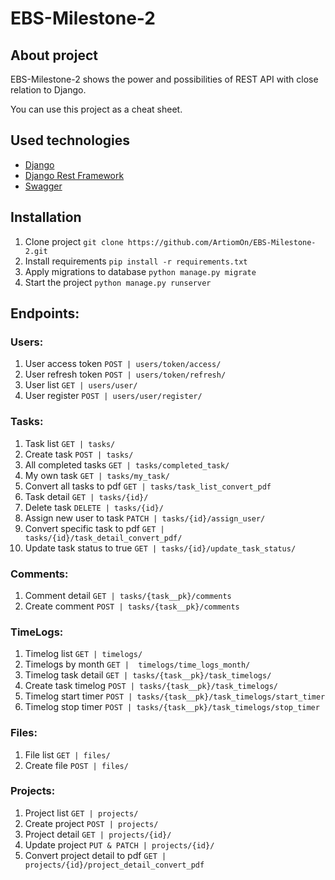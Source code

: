 # EBS-Milestone-2

## About project
EBS-Milestone-2 shows the power and possibilities of REST API with close 
relation to Django. 

You can use this project as a cheat sheet.


## Used technologies

- [Django](https://www.djangoproject.com/)
- [Django Rest Framework](https://www.django-rest-framework.org/)
- [Swagger](https://swagger.io/docs/specification/2-0/what-is-swagger/)

## Installation
1. Clone project `git clone https://github.com/ArtiomOn/EBS-Milestone-2.git`
2. Install requirements `pip install -r requirements.txt`
3. Apply migrations to database `python manage.py migrate`
4. Start the project `python manage.py runserver`

## Endpoints:
### Users:
1. User access token `POST | users/token/access/`
2. User refresh token `POST | users/token/refresh/`
3. User list `GET | users/user/`
4. User register `POST | users/user/register/`
### Tasks:
1. Task list `GET | tasks/`
2. Create task `POST | tasks/`
3. All completed tasks `GET | tasks/completed_task/`
4. My own task `GET | tasks/my_task/`
5. Convert all tasks to pdf `GET | tasks/task_list_convert_pdf`
6. Task detail `GET | tasks/{id}/`
7. Delete task `DELETE | tasks/{id}/`
8. Assign new user to task `PATCH | tasks/{id}/assign_user/`
9. Convert specific task to pdf `GET | tasks/{id}/task_detail_convert_pdf/`
10. Update task status to true `GET | tasks/{id}/update_task_status/`
### Comments:
1. Comment detail `GET | tasks/{task__pk}/comments`
2. Create comment `POST | tasks/{task__pk}/comments`
### TimeLogs:
1. Timelog list `GET | timelogs/`
2. Timelogs by month `GET |  timelogs/time_logs_month/`
3. Timelog task detail `GET | tasks/{task__pk}/task_timelogs/`
4. Create task timelog `POST | tasks/{task__pk}/task_timelogs/`
5. Timelog start timer `POST | tasks/{task__pk}/task_timelogs/start_timer`
6. Timelog stop timer `POST | tasks/{task__pk}/task_timelogs/stop_timer`
### Files:
1. File list `GET | files/`
2. Create file `POST | files/`
### Projects:
1. Project list `GET | projects/`
2. Create project `POST | projects/`
3. Project detail `GET | projects/{id}/`
4. Update project `PUT & PATCH | projects/{id}/`
5. Convert project detail to pdf `GET | projects/{id}/project_detail_convert_pdf`



    
